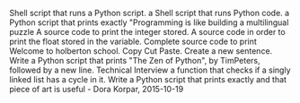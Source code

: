Shell script that runs a Python script.
a Shell script that runs Python code.
a Python script that prints exactly "Programming is like building a multilingual puzzle
A source code to print the integer stored.
A source code in order to print the float stored in the variable.
Complete source code to print Welcome to holberton school.
Copy Cut Paste.
Create a new sentence.
Write a Python script that prints "The Zen of Python", by TimPeters, followed by a new line.
Technical Interview a function that checks if a singly linked list has a cycle in it.
Write a Python script that prints exactly and that piece of art is useful - Dora Korpar, 2015-10-19
